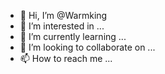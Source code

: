 - 👋 Hi, I’m @Warmking
- 👀 I’m interested in ...
- 🌱 I’m currently learning ...
- 💞️ I’m looking to collaborate on ...
- 📫 How to reach me ...

<!---
Warmking/Warmking is a ✨ special ✨ repository because its `README.md` (this file) appears on your GitHub profile.
You can click the Preview link to take a look at your changes.
--->

